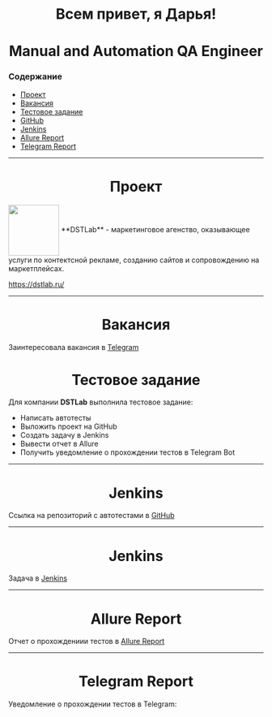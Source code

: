 <h1 align="center">Всем привет, я Дарья!</h1>
<h1 align="center">Manual and Automation QA Engineer </h1>

### Содержание

* <a href="#project">Проект</a>
* <a href="#vacancy">Вакансия</a>
* <a href="#task">Тестовое задание</a>
* <a href="#git">GitHub</a>
* <a href="#jenkins">Jenkins</a>
* <a href="#allure">Allure Report</a>
* <a href="#bot">Telegram Report</a>

---
<a id="project"></a>
<h1 align="center">Проект</h1>

<img align="center" src="https://dstlab.ru/wp-content/uploads/2021/12/logo.svg" height="100" width="100" />
**DSTLab** - маркетинговое агенство, оказывающее услуги по контектсной рекламе, созданию сайтов и сопровождению на маркетплейсах.

https://dstlab.ru/

---
<a id="vacancy"></a>
<h1 align="center">Вакансия</h1>

Заинтересовала вакансия в [Telegram](https://t.me/qa_jobs/217127)

<a id="task"></a>
<h1 align="center">Тестовое задание</h1>

Для компании **DSTLab** выполнила тестовое задание:
- Написать автотесты
- Выложить проект на GitHub
- Создать задачу в Jenkins
- Вывести отчет в Allure
- Получить уведомление о прохождении тестов в Telegram Bot

---
<a id="jenkins"></a>
<h1 align="center">Jenkins</h1>

Ссылка на репозиторий с автотестами в [GitHub](https://github.com/DariaS2302/DstLab_AutoTest)

---
<a id="jenkins"></a>
<h1 align="center">Jenkins</h1>

Задача в [Jenkins](https://jenkins.autotests.cloud/job/jenkins_test_dstLab/)

---
<a id="jenkins"></a>
<h1 align="center">Allure Report</h1>

Отчет о прохождениии тестов в [Allure Report](https://jenkins.autotests.cloud/job/jenkins_test_dstLab/allure/)

---
<a id="bot"></a>
<h1 align="center">Telegram Report</h1>

Уведомление о прохождении тестов в Telegram:

